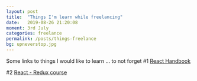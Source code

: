 ```yaml
---
layout: post
title:  "Things I'm learn while freelancing"
date:   2019-08-26 21:20:08
moment: 3rd July
categories: freelance
permalink: /posts/things-freelance
bg: upneverstop.jpg
---
```


Some links to things I would like to learn ... to not forget
#1 <a href="https://www.freecodecamp.org/news/the-react-handbook-b71c27b0a795/"> React Handbook</a>

#2 <a href="https://www.udemy.com/react-redux/"> React - Redux course</a>


